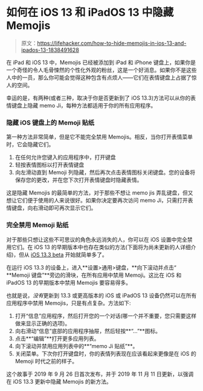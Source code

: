 # 如何在 iOS 13 和 iPadOS 13 中隐藏 Memojis

> 原文：<https://lifehacker.com/how-to-hide-memojis-in-ios-13-and-ipados-13-1838491628>

在 iPad 和 iOS 13 中，Memojis 已经被添加到 iPad 和 iPhone 键盘上，如果你是一个奇怪的令人毛骨悚然的个性化外观的粉丝，这是一个好消息。如果你不是这些人中的一员，那么你可能会觉得这种包含有点烦人——它们在表情键盘上占据了惊人的空间。



幸运的是，有两种(或者三种，取决于你是否更新到了 iOS 13.3)方法可以从你的表情键盘上隐藏 memo Ji，每种方法都适用于你的所有应用程序。

### **隐藏 iOS 键盘上的 Memoji 贴纸**

第一种方法非常简单，但是它不能完全禁用 Memojis。相反，当你打开表情菜单时，它会隐藏它们。

1.  在任何允许您键入的应用程序中，打开键盘
2.  轻按表情图标以打开表情键盘
3.  向左滑动直到 Memoji 列隐藏，然后再次点击表情图标关闭键盘。您的设备将保存您的更改，并在您下次打开表情键盘时隐藏表情。

这是隐藏 Memojis 的最简单的方法，对于那些不想让 memo jis 弄乱键盘，但又想让它们便于使用的人来说很好。如果你决定要再次访问 memo Ji，只需打开表情键盘，向右滑动即可再次显示它们。

### **完全禁用 Memoji 贴纸**

对于那些只想让这些不可思议的角色永远消失的人，你可以在 iOS 设置中完全禁用它们。在 iOS 13 的早期版本中也存在类似的方法(下面将为尚未更新的人详细介绍)，但从 [iOS 13.3 beta](https://betaprofiles.com/) 开始就简单多了。

在运行 iOS 13.3 的设备上，进入**设置>通用>键盘，**向下滚动并点击“ **Memoji 键盘”**旁边的滑块，在所有应用中禁用 Memoji。这比在 iOS 和 iPadOS 13 的早期版本中禁用 Memojis 要容易得多。

也就是说，*没有*更新到 13.3 或更高版本的 iOS 或 iPadOS 13 设备仍然可以在所有应用程序中禁用 Memojis，只是有点复杂。方法如下:

1.  打开“信息”应用程序，然后打开您的一个对话(哪一个并不重要，您只需要这样做来显示正确的选项)。
2.  向右滑动“信息”底部的应用程序抽屉，然后轻按**“...”**图标。
3.  点击**“编辑”**打开更多应用列表。
4.  向下滚动并禁用应用列表中的**“memo Ji 贴纸”**。
5.  关闭菜单。下次你打开键盘时，你的表情列表现在应该看起来更像是在 iOS 的 Memoji 时代之前的样子。

这个故事于 2019 年 9 月 26 日首次发布，并于 2019 年 11 月 11 日更新，以强调在 iOS 13.3 更新中隐藏 Memojis 的新方法。
